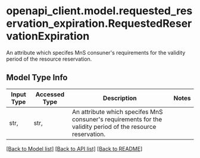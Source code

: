 # openapi_client.model.requested_reservation_expiration.RequestedReservationExpiration

An attribute which specifes MnS consuner's requirements for the validity period of the resource reservation.

## Model Type Info
Input Type | Accessed Type | Description | Notes
------------ | ------------- | ------------- | -------------
str,  | str,  | An attribute which specifes MnS consuner&#x27;s requirements for the validity period of the resource reservation. | 

[[Back to Model list]](../../README.md#documentation-for-models) [[Back to API list]](../../README.md#documentation-for-api-endpoints) [[Back to README]](../../README.md)

